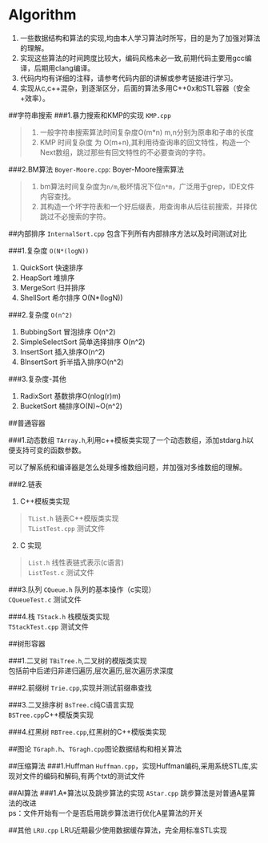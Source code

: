Algorithm
=========
1. 一些数据结构和算法的实现,均由本人学习算法时所写，目的是为了加强对算法的理解。
2. 实现这些算法的时间跨度比较大，编码风格未必一致,前期代码主要用gcc编译，后期用clang编译。
3. 代码内均有详细的注释，请参考代码内部的讲解或参考链接进行学习。
4. 实现从c,c++混杂，到逐渐区分，后面的算法多用C++0x和STL容器（安全+效率）。

##字符串搜索
###1.暴力搜索和KMP的实现
`KMP.cpp`
>1. 一般字符串搜索算法时间复杂度O(m*n) m,n分别为原串和子串的长度
>2. KMP 时间复杂度 为 O(m+n),其利用待查询串的回文特性，构造一个Next数组，跳过那些有回文特性的不必要查询的字符。


###2.BM算法
`Boyer-Moore.cpp`: Boyer-Moore搜索算法
>1. bm算法时间复杂度为`n/m`,极坏情况下位`n*m`，广泛用于grep，IDE文件内容查找。
>2. 其构造一个坏字符表和一个好后缀表，用查询串从后往前搜索，并择优跳过不必搜索的字符。

##内部排序
`InternalSort.cpp` 包含下列所有内部排序方法以及时间测试对比

###1.复杂度 `O(N*(logN))`
1. QuickSort           快速排序
2. HeapSort            堆排序
3. MergeSort           归并排序
4. ShellSort           希尔排序 O(N*(logN))

###2.复杂度 `O(n^2)`
1. BubbingSort         冒泡排序 O(n^2)
2. SimpleSelectSort    简单选择排序 O(n^2)
3. InsertSort          插入排序O(n^2)
4. BInsertSort         折半插入排序O(n^2)

###3.复杂度-其他
1. RadixSort           基数排序O(nlog(r)m)   
2. BucketSort          桶排序O(N)~O(n^2)

##普通容器

###1.动态数组
`TArray.h`,利用c++模板类实现了一个动态数组，添加stdarg.h以便支持可变的函数参数。

可以了解系统和编译器是怎么处理多维数组问题，并加强对多维数组的理解。

###2.链表
1. C++模板类实现
>`TList.h` 链表C++模版类实现   
>`TListTest.cpp` 测试文件

2. C 实现
>`List.h` 线性表链式表示(c语言)    
>`ListTest.c` 测试文件

###3.队列
`CQueue.h` 队列的基本操作（c实现）  
`CQueueTest.c` 测试文件

###4.栈
`TStack.h` 栈模版类实现   
`TStackTest.cpp` 测试文件

##树形容器

###1.二叉树
`TBiTree.h`,二叉树的模版类实现   
包括前中后递归非递归遍历,层次遍历,层次遍历求深度


###2.前缀树
`Trie.cpp`,实现并测试前缀串查找

###3.二叉排序树
`BsTree.c`纯C语言实现        
`BSTree.cpp`C++模版类实现

###4.红黑树
`RBTree.cpp`,红黑树的C++模版类实现

##图论
`TGraph.h`、`TGragh.cpp`图论数据结构和相关算法

##压缩算法
###1.Huffman
`Huffman.cpp`，实现Huffman编码,采用系统STL库,实现对文件的编码和解码,有两个txt的测试文件

##AI算法
###1.A*算法以及跳步算法的实现
`AStar.cpp`  跳步算法是对普通A星算法的改进  
ps：文件开始有一个是否启用跳步算法进行优化A星算法的开关

##其他
`LRU.cpp` LRU近期最少使用数据缓存算法，完全用标准STL实现
